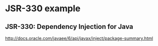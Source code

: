 # JSR-330 example 


 

## JSR-330: Dependency Injection for Java

http://docs.oracle.com/javaee/6/api/javax/inject/package-summary.html